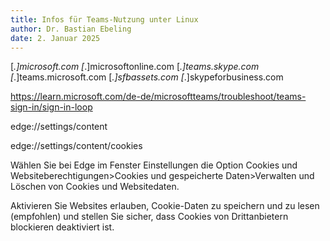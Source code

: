 ```yaml
---
title: Infos für Teams-Nutzung unter Linux
author: Dr. Bastian Ebeling
date: 2. Januar 2025
---
```


[*.]microsoft.com
[*.]microsoftonline.com
[*.]teams.skype.com
[*.]teams.microsoft.com
[*.]sfbassets.com
[*.]skypeforbusiness.com

https://learn.microsoft.com/de-de/microsoftteams/troubleshoot/teams-sign-in/sign-in-loop

edge://settings/content

edge://settings/content/cookies

Wählen Sie bei Edge im Fenster Einstellungen die Option Cookies und Websiteberechtigungen>Cookies und gespeicherte Daten>Verwalten und Löschen von Cookies und Websitedaten.

Aktivieren Sie Websites erlauben, Cookie-Daten zu speichern und zu lesen (empfohlen) und stellen Sie sicher, dass Cookies von Drittanbietern blockieren deaktiviert ist.

